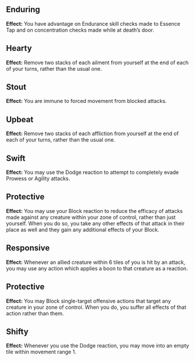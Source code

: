 ## Enduring
**Effect:** You have advantage on Endurance skill checks made to Essence Tap and on concentration checks made while at death’s door.

## Hearty
**Effect:** Remove two stacks of each ailment from yourself at the end of each of your turns, rather than the usual one.

## Stout
**Effect:** You are immune to forced movement from blocked attacks.

## Upbeat
**Effect:** Remove two stacks of each affliction from yourself at the end of each of your turns, rather than the usual one.

## Swift
**Effect:** You may use the Dodge reaction to attempt to completely evade Prowess or Agility attacks.

## Protective
**Effect:** You may use your Block reaction to reduce the efficacy of attacks made against any creature within your zone of control, rather than just yourself. When you do so, you take any other effects of that attack in their place as well and they gain any additional effects of your Block.

## Responsive
**Effect:** Whenever an allied creature within 6 tiles of you is hit by an attack, you may use any action which applies a boon to that creature as a reaction.

## Protective
**Effect:** You may Block single-target offensive actions that target any creature in your zone of control. When you do, you suffer all effects of that action rather than them.

## Shifty
**Effect:** Whenever you use the Dodge reaction, you may move into an empty tile within movement range 1.

